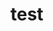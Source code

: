 # test

<script type='application/ld+json'>{
  "@context": "https://schema.org/", 
  "@id": "https://doi.org/10.5281/zenodo.1477956", 
  "@type": "Dataset", 
  "creator": [
    {
      "@type": "Person", 
      "affiliation": "Division of Medical Image Computing, German Cancer Research Center", 
      "name": "Wasserthal Jakob"
    }, 
    {
      "@type": "Person", 
      "affiliation": "Division of Medical Image Computing, German Cancer Research Center", 
      "name": "Neher Peter"
    }, 
    {
      "@type": "Person", 
      "affiliation": "Division of Medical Image Computing, German Cancer Research Center", 
      "name": "Maier-Hein Klaus"
    }
  ], 
  "datePublished": "2018-11-05", 
  "description": "<p>This dataset contains segmentations of 72 white matter tracts obtained from 105 subjects included in the Human Connectome Project (HCP) young adult dataset (https://www.humanconnectome.org/study/hcp-young-adult). The folder names correspond to the ID of the HCP subjects.</p>\n\n<p>The data is part of the following publication:&nbsp;&nbsp;<a href=\"https://doi.org/10.1016/j.neuroimage.2018.07.070\">Wasserthal et al., TractSeg - Fast and accurate white matter bundle segmentation. NeuroImage (2018)</a>. If you use the data please cite the paper.</p>\n\n<p>The tracts were extracted semi-automatically from whole-brain tractograms. For a detailed description of the tract segmentation process please refer to the paper. The following MRtrix (http://www.mrtrix.org/) commands were used to obtain the whole-brain tractograms:</p>\n\n<p>5ttgen fsl T1w_acpc_dc_restore_brain.nii.gz 5TT.mif -premasked<br>\ndwi2response msmt_5tt Diffusion.nii.gz 5TT.mif RF_WM.txt RF_GM.txt RF_CSF.txt -voxels RF_voxels.mif -fslgrad Diffusion.bvecs Diffusion.bvals<br>\ndwi2fod msmt_csd Diffusion.nii.gz RF_WM.txt WM_FODs.mif RF_GM.txt GM.mif RF_CSF.txt CSF.mif -mask nodif_brain_mask.nii.gz -fslgrad Diffusion.bvecs Diffusion.bvals<br>\ntckgen -algorithm iFOD2 WM_FODs.mif output.tck -act 5TT.mif -backtrack -crop_at_gmwmi -seed_image nodif_brain_mask.nii.gz -maxlength 250 -minlength 40 -number 10M -cutoff 0.06 -maxnum 0</p>\n\n<p>For &quot;CA&quot;, &quot;IFO_left&quot;, &quot;IFO_right&quot;, &quot;UF_left&quot;, &quot;UF_right&quot; we used tracking without anatomical constraints:</p>\n\n<p>tckgen -algorithm iFOD2 WM_FODs.mif output.tck -seed_image nodif_brain_mask.nii.gz -maxlength 250 -minlength 40 -number 10M -cutoff 0.06 -maxnum 0</p>\n\n<p>Due to their enormous size, the whole brain tractograms corresponding to the segmented tracts are not included this dataset. Please contact the author of the paper if you are interested in these tractograms.</p>\n\n<p>The following white matter tracts are included:</p>\n\n<p>1: AF_left &nbsp; &nbsp; &nbsp; &nbsp; (Arcuate fascicle)<br>\n2: AF_right<br>\n3: ATR_left &nbsp; &nbsp; &nbsp; &nbsp;(Anterior Thalamic Radiation)<br>\n4: ATR_right<br>\n5: CA &nbsp; &nbsp; &nbsp; &nbsp; &nbsp; &nbsp; &nbsp;(Commissure Anterior)<br>\n6: CC_1 &nbsp; &nbsp; &nbsp; &nbsp; &nbsp; &nbsp;(Rostrum)<br>\n7: CC_2 &nbsp; &nbsp; &nbsp; &nbsp; &nbsp; &nbsp;(Genu)<br>\n8: CC_3 &nbsp; &nbsp; &nbsp; &nbsp; &nbsp; &nbsp;(Rostral body (Premotor))<br>\n9: CC_4 &nbsp; &nbsp; &nbsp; &nbsp; &nbsp; &nbsp;(Anterior midbody (Primary Motor))<br>\n10: CC_5 &nbsp; &nbsp; &nbsp; &nbsp; &nbsp; (Posterior midbody (Primary Somatosensory))<br>\n11: CC_6 &nbsp; &nbsp; &nbsp; &nbsp; &nbsp; (Isthmus)<br>\n12: CC_7 &nbsp; &nbsp; &nbsp; &nbsp; &nbsp; (Splenium)<br>\n13: CG_left &nbsp; &nbsp; &nbsp; &nbsp;(Cingulum left)<br>\n14: CG_right &nbsp;&nbsp;<br>\n15: CST_left &nbsp; &nbsp; &nbsp; (Corticospinal tract<br>\n16: CST_right&nbsp;<br>\n17: MLF_left &nbsp; &nbsp; &nbsp; (Middle longitudinal fascicle)<br>\n18: MLF_right<br>\n19: FPT_left &nbsp; &nbsp; &nbsp; (Fronto-pontine tract)<br>\n20: FPT_right&nbsp;<br>\n21: FX_left &nbsp; &nbsp; &nbsp; &nbsp;(Fornix)<br>\n22: FX_right<br>\n23: ICP_left &nbsp; &nbsp; &nbsp; (Inferior cerebellar peduncle)<br>\n24: ICP_right&nbsp;<br>\n25: IFO_left &nbsp; &nbsp; &nbsp; (Inferior occipito-frontal fascicle)&nbsp;<br>\n26: IFO_right<br>\n27: ILF_left &nbsp; &nbsp; &nbsp; (Inferior longitudinal fascicle)&nbsp;<br>\n28: ILF_right&nbsp;<br>\n29: MCP &nbsp; &nbsp; &nbsp; &nbsp; &nbsp; &nbsp;(Middle cerebellar peduncle)<br>\n30: OR_left &nbsp; &nbsp; &nbsp; &nbsp;(Optic radiation)&nbsp;<br>\n31: OR_right<br>\n32: POPT_left &nbsp; &nbsp; &nbsp;(Parieto\u2010occipital pontine)<br>\n33: POPT_right&nbsp;<br>\n34: SCP_left &nbsp; &nbsp; &nbsp; (Superior cerebellar peduncle)<br>\n35: SCP_right&nbsp;<br>\n36: SLF_I_left &nbsp; &nbsp; (Superior longitudinal fascicle I)<br>\n37: SLF_I_right&nbsp;<br>\n38: SLF_II_left &nbsp; &nbsp;(Superior longitudinal fascicle II)<br>\n39: SLF_II_right<br>\n40: SLF_III_left &nbsp; (Superior longitudinal fascicle III)<br>\n41: SLF_III_right&nbsp;<br>\n42: STR_left &nbsp; &nbsp; &nbsp; (Superior Thalamic Radiation)<br>\n43: STR_right&nbsp;<br>\n44: UF_left &nbsp; &nbsp; &nbsp; &nbsp;(Uncinate fascicle)&nbsp;<br>\n45: UF_right&nbsp;<br>\n46: CC &nbsp; &nbsp; &nbsp; &nbsp; &nbsp; &nbsp; (Corpus Callosum - all)<br>\n47: T_PREF_left &nbsp; &nbsp;(Thalamo-prefrontal)<br>\n48: T_PREF_right&nbsp;<br>\n49: T_PREM_left &nbsp; &nbsp;(Thalamo-premotor)<br>\n50: T_PREM_right&nbsp;<br>\n51: T_PREC_left &nbsp; &nbsp;(Thalamo-precentral)<br>\n52: T_PREC_right&nbsp;<br>\n53: T_POSTC_left &nbsp; (Thalamo-postcentral)<br>\n54: T_POSTC_right&nbsp;<br>\n55: T_PAR_left &nbsp; &nbsp; (Thalamo-parietal)<br>\n56: T_PAR_right&nbsp;<br>\n57: T_OCC_left &nbsp; &nbsp; (Thalamo-occipital)<br>\n58: T_OCC_right&nbsp;<br>\n59: ST_FO_left &nbsp; &nbsp; (Striato-fronto-orbital)<br>\n60: ST_FO_right&nbsp;<br>\n61: ST_PREF_left &nbsp; (Striato-prefrontal)<br>\n62: ST_PREF_right&nbsp;<br>\n63: ST_PREM_left &nbsp; (Striato-premotor)<br>\n64: ST_PREM_right&nbsp;<br>\n65: ST_PREC_left &nbsp; (Striato-precentral)<br>\n66: ST_PREC_right&nbsp;<br>\n67: ST_POSTC_left &nbsp;(Striato-postcentral)<br>\n68: ST_POSTC_right<br>\n69: ST_PAR_left &nbsp; &nbsp;(Striato-parietal)<br>\n70: ST_PAR_right&nbsp;<br>\n71: ST_OCC_left &nbsp; &nbsp;(Striato-occipital)<br>\n72: ST_OCC_right<br>\n&nbsp;</p>\n\n<p>From version 1.2.0 of this dataset onwards it uses the newest trackvis (trk) standard (using nibabel.streamlines API). Streamlines are saved in native voxel space and when loaded are transformed to coordinate space using the affine stored in the trk file header. In the previous versions of the dataset the older nibabel.trackvis API was used (streamlines are saved in real coordinate space and no affine is applied when loading them).</p>", 
  "distribution": [
    {
      "@type": "DataDownload", 
      "contentUrl": "https://zenodo.org/api/files/bd24dafb-672e-45f5-adb2-4713af82909b/HCP105_Zenodo_NewTrkFormat.zip", 
      "fileFormat": "zip"
    }
  ], 
  "identifier": "https://doi.org/10.5281/zenodo.1477956", 
  "keywords": [
    "dMRI, Tractography, White Matter, Human Connectome Project, Diffusion MRI, Connectomics, Segmentation"
  ], 
  "license": "https://creativecommons.org/licenses/by-nc/4.0/", 
  "name": "High quality white matter reference tracts", 
  "url": "https://zenodo.org/record/1477956", 
  "version": "1.2.0"
}</script>
